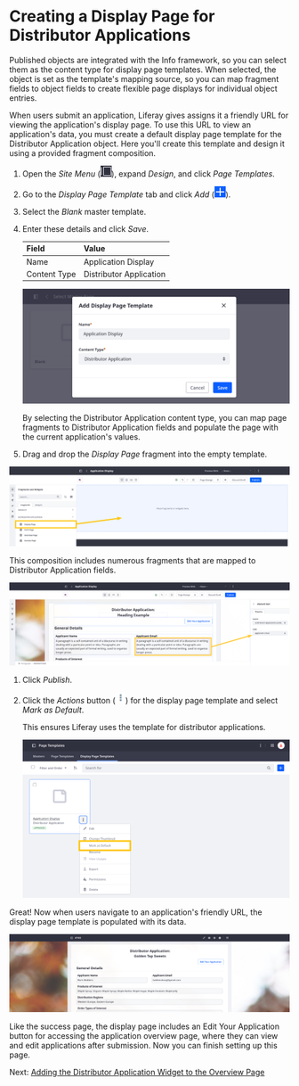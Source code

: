 # Creating a Display Page for Distributor Applications

Published objects are integrated with the Info framework, so you can select them as the content type for display page templates. When selected, the object is set as the template's mapping source, so you can map fragment fields to object fields to create flexible page displays for individual object entries.

When users submit an application, Liferay gives assigns it a friendly URL for viewing the application's display page. To use this URL to view an application's data, you must create a default display page template for the Distributor Application object. Here you'll create this template and design it using a provided fragment composition.

<!-- Refine intro. -->

1. Open the *Site Menu* (![Site Menu](../../images/icon-product-menu.png)), expand *Design*, and click *Page Templates*.

1. Go to the *Display Page Template* tab and click *Add* (![Add Button](../../images/icon-add.png)).

1. Select the *Blank* master template.

1. Enter these details and click *Save*.

   | Field        | Value                   |
   |:-------------|:------------------------|
   | Name         | Application Display     |
   | Content Type | Distributor Application |

   ![Enter a name and select Distributor Application for content type.](./creating-a-display-page-for-distributor-applications/images/01.png)

   By selecting the Distributor Application content type, you can map page fragments to Distributor Application fields and populate the page with the current application's values.

1. Drag and drop the *Display Page* fragment into the empty template.

<!-- Duh. Please disregard the other comments on this. I can see now from the screenshot that all these fragments are in a Distributor Application category. Sorry about that; carry on! -Rich -->

   ![Drag and drop the Display Page fragment into the empty template.](./creating-a-display-page-for-distributor-applications/images/02.png)

   This composition includes numerous fragments that are mapped to Distributor Application fields.

   ![Fragments are mapped to Distributor Application fields.](./creating-a-display-page-for-distributor-applications/images/03.png)

1. Click *Publish*.

1. Click the *Actions* button (![Actions Button](../../images/icon-actions.png)) for the display page template and select *Mark as Default*.

   This ensures Liferay uses the template for distributor applications.

   ![Set the template as default.](./creating-a-display-page-for-distributor-applications/images/04.png)

Great! Now when users navigate to an application's friendly URL, the display page template is populated with its data.

![The display page template is populated with the application's data.](./creating-a-display-page-for-distributor-applications/images/05.png)

Like the success page, the display page includes an Edit Your Application button for accessing the application overview page, where they can view and edit applications after submission. Now you can finish setting up this page.

Next: [Adding the Distributor Application Widget to the Overview Page](./adding-the-distributor-application-widget-to-the-overview-page.md)
